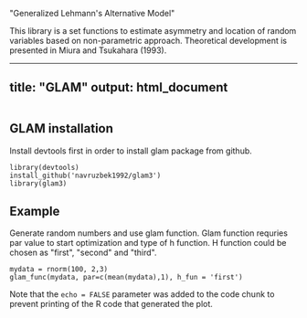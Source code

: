 

"Generalized Lehmann's Alternative Model" 

This library is a set functions to estimate asymmetry and location of random variables based on non-parametric approach.
Theoretical development is presented in Miura and Tsukahara (1993). 


---
title: "GLAM"
output: html_document
---

```{r setup, include=FALSE}
```

## GLAM installation

Install devtools first in order to install glam package from github. 

```{r cars}
library(devtools)
install_github('navruzbek1992/glam3')
library(glam3)
```

## Example

Generate random numbers and use glam function. Glam function requries par value to start optimization and type of h function. H function could be chosen as "first", "second" and "third". 

```{r pressure, echo=FALSE}
mydata = rnorm(100, 2,3)
glam_func(mydata, par=c(mean(mydata),1), h_fun = 'first')

```

Note that the `echo = FALSE` parameter was added to the code chunk to prevent printing of the R code that generated the plot.
